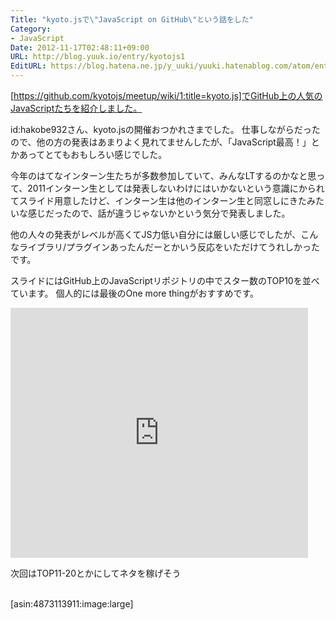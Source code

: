 ```yaml
---
Title: "kyoto.jsで\"JavaScript on GitHub\"という話をした"
Category:
- JavaScript
Date: 2012-11-17T02:48:11+09:00
URL: http://blog.yuuk.io/entry/kyotojs1
EditURL: https://blog.hatena.ne.jp/y_uuki/yuuki.hatenablog.com/atom/entry/12704830469095704844
---
```


[https://github.com/kyotojs/meetup/wiki/1:title=kyoto.js]でGitHub上の人気のJavaScriptたちを紹介しました。

id:hakobe932さん、kyoto.jsの開催おつかれさまでした。
仕事しながらだったので、他の方の発表はあまりよく見れてませんしたが、「JavaScript最高！」とかあってとてもおもしろい感じでした。

今年のはてなインターン生たちが多数参加していて、みんなLTするのかなと思って、2011インターン生としては発表しないわけにはいかないという意識にかられてスライド用意したけど、インターン生は他のインターン生と同窓しにきたみたいな感じだったので、話が違うじゃないかという気分で発表しました。

他の人々の発表がレベルが高くてJS力低い自分には厳しい感じでしたが、こんなライブラリ/プラグインあったんだーとかいう反応をいただけてうれしかったです。


スライドにはGitHub上のJavaScriptリポジトリの中でスター数のTOP10を並べています。
個人的には最後のOne more thingがおすすめです。

<iframe src="http://www.slideshare.net/slideshow/embed_code/15211965" width="476" height="400" frameborder="0" marginwidth="0" marginheight="0" scrolling="no"></iframe>


次回はTOP11-20とかにしてネタを稼げそう
</br>
</br>

[asin:4873113911:image:large]
